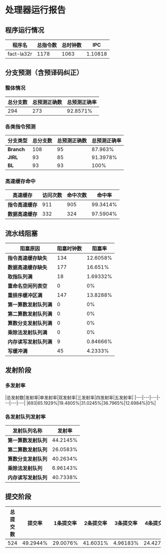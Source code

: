# 处理器运行报告
## 程序运行情况
|程序名|总指令数|总时钟数|IPC|
|---|---|---|---|
|fact-la32r|1178|1063|1.10818|

## 分支预测（含预译码纠正）
### 整体情况
|总分支数|总预测正确数|总预测正确率|
|---|---|---|
|294|273|92.8571%|

### 各类指令预测
|分支类型|总分支数|总预测正确数|总预测正确率|
|---|---|---|---|
|**Branch**| 108 | 95 | 87.963%|
|**JIRL**| 93 | 85 | 91.3978%|
|**BL**| 93 | 93 | 100%|

### 高速缓存命中
|高速缓存|访问次数|命中次数|命中率|
|---|---|---|---|
|**指令高速缓存**| 911 | 905 | 99.3414%|
|**数据高速缓存**| 332 | 324 | 97.5904%|
## 流水线阻塞
|阻塞原因|阻塞时钟数|阻塞率|
|---|---|---|
|**指令高速缓存缺失**| 134 | 12.6058%|
|**数据高速缓存缺失**| 177 | 16.651%|
|**取指队列满**| 18 | 1.69332%|
|**重命名空闲列表空**|0 | 0%|
|**重排序缓冲区满**|147 | 13.8288%|
|**第一算数发射队列满**|0 | 0%|
|**第二算数发射队列满**|0 | 0%|
|**算数分支发射队列满**|0 | 0%|
|**乘除法发射队列满**|0 | 0%|
|**内存读写发射队列满**|9 | 0.84666%|
|**写缓冲满**|45 | 4.2333%|

## 发射阶段
### 多发射率
|总发射数|发射率|单发射率|双发射率|三发射率|四发射率|五发射率|
|---|---|---|---|---|---|
|693|65.1929%|19.4805%|31.0245%|36.7965%|12.6984%|0%|

### 各发射队列发射率
|发射队列名称|发射率|
|---|---|
|**第一算数发射队列**|44.2145%|
|**第二算数发射队列**|26.0583%|
|**算数分支发射队列**|40.2634%|
|**乘除法发射队列**|6.96143%|
|**内存读写发射队列**|40.7338%|

## 提交阶段
|总提交数|提交率|1条提交率|2条提交率|3条提交率|4条提交率|
|---|---|---|---|---|---|
|524|49.2944%|29.0076%|41.6031%|4.96183%|24.4275%|
